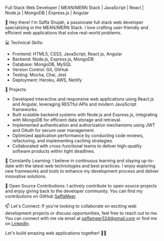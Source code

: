 Full Stack Web Developer | MEAN/MERN Stack | JavaScript | React | Node.js | MongoDB | Express.js | Angular

👋 Hey there! I'm Saffa Shujah, a passionate full stack web developer specializing in the MEAN/MERN Stack. I love crafting user-friendly and efficient web applications that solve real-world problems.

💻 Technical Skills:
- Frontend: HTML5, CSS3, JavaScript, React.js, Angular
- Backend: Node.js, Express.js, MongoDB
- Database: MongoDB, MySQL
- Version Control: Git, GitHub
- Testing: Mocha, Chai, Jest
- Deployment: Heroku, AWS, Netlify

🔨 Projects:
- Developed interactive and responsive web applications using React.js and Angular, leveraging RESTful APIs and modern JavaScript frameworks.
- Built scalable backend systems with Node.js and Express.js, integrating with MongoDB for efficient data storage and retrieval.
- Implemented authentication and authorization mechanisms using JWT and OAuth for secure user management.
- Optimized application performance by conducting code reviews, refactoring, and implementing caching strategies.
- Collaborated with cross-functional teams to deliver high-quality software products within tight deadlines.

🌱 Constantly Learning:
I believe in continuous learning and staying up-to-date with the latest web technologies and best practices. I enjoy exploring new frameworks and tools to enhance my development process and deliver innovative solutions.

🚀 Open Source Contributions:
I actively contribute to open-source projects and enjoy giving back to the developer community. You can find my contributions on GitHub [SaffaMeer](https://github.com/SaffaMeer).

📫 Let's Connect:
If you're looking to collaborate on exciting web development projects or discuss opportunities, feel free to reach out to me. You can connect with me via email at [saffameer524@gmail.com](mailto:saffameer524@gmail.com) or find me on [LinkedIn](https://www.linkedin.com/in/saffa-meer/).

Let's build amazing web applications together! 💪🌐
